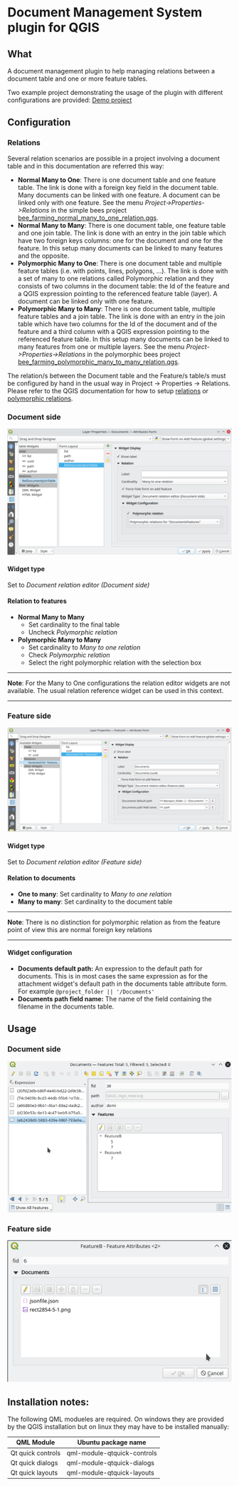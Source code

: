 # Document Management System plugin for QGIS

## What
A document management plugin to help managing relations between a document table and one or more feature tables.

Two example project demonstrating the usage of the plugin with different configurations are provided:
[Demo project](demo_projects)

## Configuration

### Relations

Several relation scenarios are possible in a project involving a document table and in this documentation are referred this way:
- **Normal Many to One**: There is one document table and one feature table. The link is done with a foreign key field in the document table. Many documents can be linked with one feature. A document can be linked only with one feature. See the menu *Project->Properties->Relations* in the simple bees project [bee_farming_normal_many_to_one_relation.qgs](demo_projects/bee_farming_normal_many_to_one_relation.qgs).
- **Normal Many to Many**: There is one document table, one feature table and one join table. The link is done with an entry in the join table which have two foreign keys columns: one for the document and one for the feature. In this setup many documents can be linked to many features and the opposite.
- **Polymorphic Many to One**: There is one document table and multiple feature tables (i.e. with points, lines, polygons, ...). The link is done with a set of many to one relations called Polymorphic relation and they consists of two columns in the document table: the Id of the feature and a QGIS expression pointing to the referenced feature table (layer). A document can be linked only with one feature.
- **Polymorphic Many to Many**: There is one document table, multiple feature tables and a join table. The link is done with an entry in the join table which have two columns for the Id of the document and of the feature and a third column with a QGIS expression pointing to the referenced feature table. In this setup many documents can be linked to many features from one or multiple layers. See the menu *Project->Properties->Relations* in the polymorphic bees project [bee_farming_polymorphic_many_to_many_relation.qgs](demo_projects/bee_farming_polymorphic_many_to_many_relation.qgs).

The relation/s between the Document table and the Feature/s table/s must be configured by hand in the usual way in Project -> Properties -> Relations.
Please refer to the QGIS documentation for how to setup [relations](https://docs.qgis.org/testing/en/docs/user_manual/working_with_vector/attribute_table.html#vector-relations) or [polymorphic relations](https://docs.qgis.org/testing/en/docs/user_manual/working_with_vector/attribute_table.html#introducing-polymorphic-relations).

### Document side

![Configuration document side](docs/images/ConfigurationDocumentSideScreenshot.png)

#### Widget type
Set to *Document relation editor (Document side)*

#### Relation to features
- **Normal Many to Many**
  - Set cardinality to the final table
  - Uncheck *Polymorphic relation*
- **Polymorphic Many to Many**
  - Set cardinality to *Many to one relation*
  - Check *Polymorphic relation*
  - Select the right polymorphic relation with the selection box

---
**Note**:
For the Many to One configurations the relation editor widgets are not available. The usual relation reference widget can be used in this context.

---

### Feature side

![Configuration feature side](docs/images/ConfigurationFeatureSideScreenshot.png)

#### Widget type
Set to *Document relation editor (Feature side)*

#### Relation to documents
- **One to many**: Set cardinality to *Many to one relation*
- **Many to many**: Set cardinality to the document table

---
**Note**:
There is no distinction for polymorphic relation as from the feature point of view this are normal foreign key relations

---

#### Widget configuration

- **Documents default path:** An expression to the default path for documents. This is in most cases the same expression as for the attachment widget's default path in the documents table attribute form. For example `@project_folder || '/Documents'`
- **Documents path field name:** The name of the field containing the filename in the documents table.


## Usage

### Document side

![Configuration feature side](docs/images/WidgetDocumentSideScreencast.gif)

### Feature side

![Configuration feature side](docs/images/WidgetFeatureSideScreencast.gif)

## Installation notes:

The following QML modueles are required. On windows they are provided by the QGIS installation but on linux they may have to be installed manually:

| QML Module        | Ubuntu package name         |
|-------------------|-----------------------------|
| Qt quick controls | qml-module-qtquick-controls |
| Qt quick dialogs  | qml-module-qtquick-dialogs  |
| Qt quick layouts  | qml-module-qtquick-layouts  |
